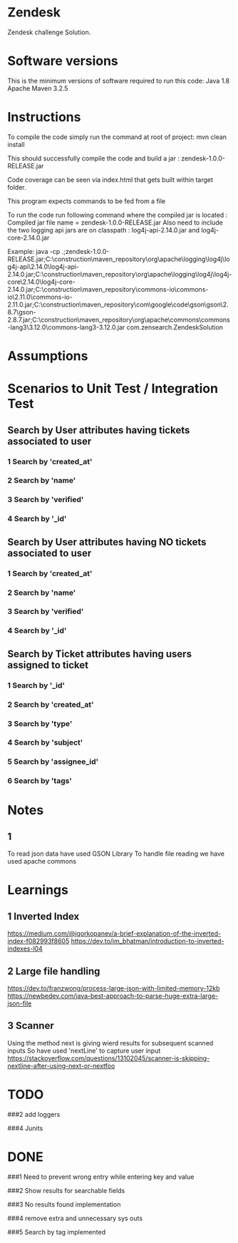 # Zendesk
Zendesk challenge Solution.

# Software versions
This is the minimum versions of software required to run this code:
Java 1.8
Apache Maven 3.2.5 

# Instructions
To compile the code simply run the command at root of project:
	mvn clean install

This should successfully compile the code and build a jar : zendesk-1.0.0-RELEASE.jar

Code coverage can be seen via index.html that gets built within target folder.

This program expects commands to be fed from a file 

To run the code run following command where the compiled jar is located :
Compiled jar file name = zendesk-1.0.0-RELEASE.jar
Also need to include the two logging api jars are on classpath : log4j-api-2.14.0.jar and  log4j-core-2.14.0.jar

Example:
java -cp .;zendesk-1.0.0-RELEASE.jar;C:\construction\maven_repository\org\apache\logging\log4j\log4j-api\2.14.0\log4j-api-2.14.0.jar;C:\construction\maven_repository\org\apache\logging\log4j\log4j-core\2.14.0\log4j-core-2.14.0.jar;C:\construction\maven_repository\commons-io\commons-io\2.11.0\commons-io-2.11.0.jar;C:\construction\maven_repository\com\google\code\gson\gson\2.8.7\gson-2.8.7.jar;C:\construction\maven_repository\org\apache\commons\commons-lang3\3.12.0\commons-lang3-3.12.0.jar  com.zensearch.ZendeskSolution



# Assumptions

# Scenarios to Unit Test / Integration Test
## Search by User attributes having tickets associated to user
### 1 Search by 'created_at'
### 2 Search by 'name'
### 3 Search by 'verified'
### 4 Search by '_id'

## Search by User attributes having NO tickets associated to user
### 1 Search by 'created_at'
### 2 Search by 'name'
### 3 Search by 'verified'
### 4 Search by '_id'

## Search by Ticket attributes having users assigned to ticket
### 1 Search by '_id'
### 2 Search by 'created_at'
### 3 Search by 'type'
### 4 Search by 'subject'
### 5 Search by 'assignee_id'
### 6 Search by 'tags'

# Notes
## 1
To read json data have used GSON Library
To handle file reading we have used apache commons 

# Learnings
## 1 Inverted Index
https://medium.com/@igorkopanev/a-brief-explanation-of-the-inverted-index-f082993f8605
https://dev.to/im_bhatman/introduction-to-inverted-indexes-l04

## 2 Large file handling
https://dev.to/franzwong/process-large-json-with-limited-memory-12kb
https://newbedev.com/java-best-approach-to-parse-huge-extra-large-json-file

## 3 Scanner
Using the method next is giving wierd results for subsequent scanned inputs 
So have used 'nextLine' to capture user input
https://stackoverflow.com/questions/13102045/scanner-is-skipping-nextline-after-using-next-or-nextfoo

# TODO

###2
add loggers



###4
Junits


# DONE
###1
Need to prevent wrong entry while entering key and value

###2
Show results for searchable fields 

###3
No results found implementation 

###4
remove extra and unnecessary sys outs

###5 
Search by tag implemented
